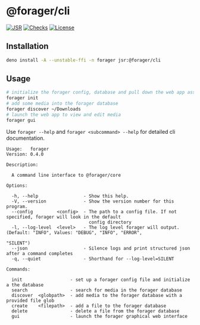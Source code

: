 # @forager/cli
[![JSR](https://jsr.io/badges/@forager/cli)](https://jsr.io/@forager/cli)
[![Checks](https://github.com/andykais/forager/actions/workflows/cli.yml/badge.svg)](https://github.com/andykais/forager/actions/workflows/cli.yml)
[![License](https://img.shields.io/github/license/andykais/forager)](https://github.com/andykais/forager/blob/main/LICENSE)

## Installation
```bash
deno install -A --unstable-ffi -n forager jsr:@forager/cli
```

## Usage
```bash
# initialize the forager config, database and pull down the web app assets
forager init
# add some media into the forager database
forager discover ~/Downloads
# launch the web app to view and edit media
forager gui
```


Use `forager --help` and `forager <subcommand> --help` for detailed cli documentation.
```
Usage:   forager
Version: 0.4.0

Description:

  A command line interface to @forager/core

Options:

  -h, --help                 - Show this help.
  -V, --version              - Show the version number for this program.
  --config         <config>  - The path to a config file. If not specified, forager will look in the default
                               config directory
  -l, --log-level  <level>   - The log level forager will output.                                             (Default: "INFO", Values: "DEBUG", "INFO", "ERROR",
                                                                                                              "SILENT")
  --json                     - Silence logs and print structured json after a command completes
  -q, --quiet                - Shorthand for --log-level=SILENT

Commands:

  init                  - set up a forager config file and initialize a the database
  search                - search for media in the forager database
  discover  <globpath>  - add media to the forager database with a provided file glob
  create    <filepath>  - add a file to the forager database
  delete                - delete a file from the forager database
  gui                   - launch the forager graphical web interface
```

